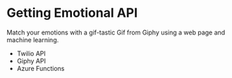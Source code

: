 # Getting Emotional API
Match your emotions with a gif-tastic Gif from Giphy using a web page and machine learning.	

- Twilio API
- Giphy API
- Azure Functions
